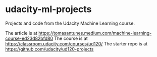 # udacity-ml-projects
Projects and code from the Udacity Machine Learning course.

The article is at https://tomasantunes.medium.com/machine-learning-course-ed23d82bfd80
The course is at https://classroom.udacity.com/courses/ud120/
The starter repo is at https://github.com/udacity/ud120-projects
